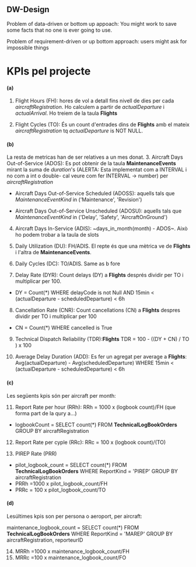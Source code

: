 ## DW-Design

Problem of data-driven or bottom up appoach: You might work to save some facts that no one is ever going to use.

Problem of requirement-driven or up bottom approach: users might ask for impossible things

# KPIs pel projecte
#### (a)
1. Flight Hours (FH): hores de vol a detall fins nivell de dies per cada *aircraftRegistration*. Ho calculem a partir de *actualDeparture* i *actualArrival*. Ho treiem de la taula **Flights**

2. Flight Cycles (TO): És un count d'entrades dins de **Flights** amb el mateix *aircraftRegistration* tq *actualDeparture* is NOT NULL.

#### (b)
La resta de metricas han de ser relatives a un mes donat.
3. Aircraft Days Out-of-Service (ADOS): Es pot obtenir de la taula **MaintenanceEvents** mirant la suma de *duration*'s (ALERTA: Esta implementat com a INTERVAL i no com a int o double- cal veure com fer INTERVAL -> number) per *aircraftRegistration*
  - Aircraft Days Out-of-Service Scheduled (ADOSS): aquells tals que *MaintenanceEventKind* in ('Maintenance', 'Revision')

  - Aircraft Days Out-of-Service Unscheduled (ADOSU): aquells tals que *MaintenanceEventKind* in ('Delay', 'Safety', 'AircraftOnGround')

4. Aircraft Days In-Service (ADIS): ~days_in_month(month) - ADOS~. Això ho podem trobar a la taula de slots

5. Daily Utilization (DU): FH/ADIS. El repte és que una mètrica ve de **Flights** i l'altra de **MaintenanceEvents**.

6. Daily Cycles (DC): TO/ADIS. Same as b fore

7. Delay Rate (DYR): Count delays (DY) a **Flights** després dividir per TO i multiplicar per 100.
  - DY = Count(*) WHERE delayCode is not Null AND 15min < (actualDeparture - scheduledDeparture) < 6h

8. Cancellation Rate (CNR): Count cancellations (CN) a **Flights** despres dividir per TO i multiplicar per 100
  - CN = Count(*) WHERE cancelled is True

9. Technical Dispatch Reliability (TDR):**Flights** TDR = 100 - ((DY + CN) / TO ) x 100

10. Average Delay Duration (ADD): Es fer un agregat per average a **Flights**: Avg(actualDeparture) - Avg(scheduledDeparture) WHERE 15min < (actualDeparture - scheduledDeparture) < 6h

#### (c)
Les següents kpis són per aircraft per month:

11. Report Rate per hour (RRh):
RRh = 1000 x (logbook count)/FH (que forma part de la qury a...)
 - logbookCount = SELECT count(*) FROM **TechnicalLogBookOrders** GROUP BY aircraftRegistration
12. Report Rate per cyple (RRc):
RRc = 100 x (logbook count)/(TO)

13. PIREP Rate (PRR)
 - pilot_logbook_count = SELECT count(*) FROM **TechnicalLogBookOrders** WHERE  ReportKind = 'PIREP' GROUP BY aircraftRegistration
 - PRRh =1000 x pilot_logbook_count/FH
 - PRRc = 100 x pilot_logbook_count/TO
#### (d)
Lesúltimes kpis son per persona o aeroport, per aircraft:

maintenance_logbook_count = SELECT count(*) FROM **TechnicalLogBookOrders** WHERE  ReportKind = 'MAREP' GROUP BY aircraftRegistration, reporteurID

14. MRRh =1000 x maintenance_logbook_count/FH
15. MRRc =100 x maintenance_logbook_count/FO

